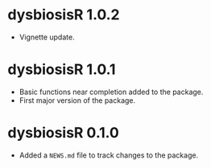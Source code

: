 # dysbiosisR 1.0.2

* Vignette update.  

# dysbiosisR 1.0.1

* Basic functions near completion added to the package.  
* First major version of the package.  

# dysbiosisR 0.1.0

* Added a `NEWS.md` file to track changes to the package.
